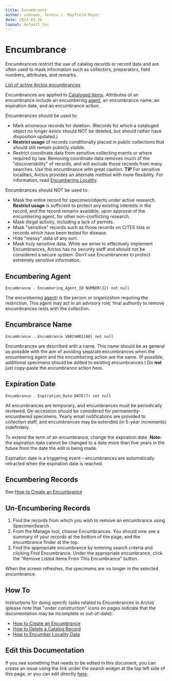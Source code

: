 ```yaml
---
title: Encumbrance
author: unknown, Teresa J. Mayfield-Meyer
date: 2023-01-26
layout: default_toc
---
```

# Encumbrance

Encumbrances restrict the use of catalog records or record data and are often used to mask information such as collectors, preparators, field numbers, attributes, and remarks.

[List of active Arctos encumbrances](https://arctos.database.museum/Reports/encumbranceByCollection.cfm)

Encumbrances are applied to [Cataloged Items](/documentation/catalog). Attributes of an encumbrance include an encumbering [agent](/documentation/agent), an encumbrance name, an expiration date, and an encumbrance action.

Encumbrances should be used to:

-   Mark erroneous records for deletion. (Records for which a cataloged object
    no longer exists should NOT be deleted, but should rather have
    disposition updated.)
-   **Restrict usage** of records conditionally placed in
    public collections that should still remain publicly visible.
-   Restrict coordinate data from sensitive collecting
    events or where required by law. Removing coordinate data
    removes much of the "discoverability" of records, and will exclude
    those records from many searches. Use this encumbrance with
    great caution. **TIP** For sensitive localities, Arctos provides an alternate method with more flexibility. For information, read [Encumbering Locality](/how_to/How-to-Encumber-Locality.html#encumbering-locality).

Encumbrances should NOT be used to:

-   Mask the entire record for specimen/objects under active research. **Restrict usage** is sufficient to protect any existing interests in the record, and the record remains available, upon approval of the encumbering agent, for other non-conflicting research.
-   Mask illegal activity, including a lack of permits.
-   Mask "sensitive" records such as those records on CITES lists or records which have been tested for disease.
-   Hide "messy" data of any sort.
-   Mask truly sensitive data. While we strive to effectively implement Encumbrances, Arctos has no security staff and should not be considered a secure system. Don’t use Encumbrances to protect extremely sensitive information.

## Encumbering Agent

`Encumbrance . Encumbering_Agent_ID NUMBER(22) not null`

The encumbering [agent](/documentation/agent)) is the person or organization requiring the restriction. This agent may act in an advisory role; final authority to remove encumbrances rests with the collection.

## Encumbrance Name

`Encumbrance . Encumbrance VARCHAR2(60) not null`

Encumbrances are described with a name. This name should be as general as possible with the aim of avoiding separate encumbrances when the encumbering agent and the encumbering action are the same. (If possible, additional specimens should be added to existing encumbrances.) Do **not** just copy-paste the encumbrance action here.

## Expiration Date

`Encumbrance . Expiration_Date DATE(7) not null`

All encumbrances are temporary, and encumbrances must be periodically reviewed. De-accession should be considered for permanently-encumbered specimens. Yearly email notifications are provided to collection staff, and encumbrances may be extended (in 5-year increments) indefinitely. 

To extend the term of an encumbrance, change the expiration date. **Note:** the expiration date cannot be changed to a date more than five years in the future from the date the edit is being made.

Expiration date is a triggering event – encumbrances are automatically retracted when the expiration date is reached.

## Encumbering Records

See [How to Create an Encumbrance](http://handbook.arctosdb.org/how_to/How-to-Create-an-Encumbrance.html)
       
## Un-Encumbering Records

1.  Find the records from which you wish to remove an encumbrance using SpecimenSearch.
2.  From the Manage tool, choose Encumbrances. You should now see a summary of your records at the bottom of the page, and the encumbrance finder at the top.
3.  Find the appropriate encumbrance by entering search criteria and clicking Find Encumbrance. Under the appropriate encumbrance, click the "Remove Listed Items From This Encumbrance" button.

When the screen refreshes, the specimens are no longer in the selected encumbrance.

## How To

Instructions for doing specifc tasks related to Encumbrances in Arctos (please note that "under construction" icons on pages indicate that the documentation may be incomplete or out-of-date):

 - [How to Create an Encumbrance](http://handbook.arctosdb.org/how_to/How-to-Create-an-Encumbrance.html)
 - [How to Delete a Catalog Record](https://handbook.arctosdb.org/how_to/How-to-Delete-Specimen-Records.html)
 - [How to Encumber Locality Data](https://handbook.arctosdb.org/how_to/How-to-Encumber-Locality.html)

## Edit this Documentation

If you see something that needs to be edited in this document, you can create an issue using the link under the search widget at the top left side of this page, or you can edit directly <a href="https://github.com/ArctosDB/documentation-wiki/edit/gh-pages/_documentation/encumbrance.markdown" target="_blank">here</a>.
